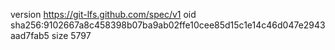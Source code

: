 version https://git-lfs.github.com/spec/v1
oid sha256:9102667a8c458398b07ba9ab02ffe10cee85d15c1e14c46d047e2943aad7fab5
size 5797
